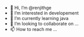 - 👋 Hi, I’m @renjithge
- 👀 I’m interested in developement
- 🌱 I’m currently learning java
- 💞️ I’m looking to collaborate on ...
- 📫 How to reach me ...

<!---
renjithge/renjithge is a ✨ special ✨ repository because its `README.md` (this file) appears on your GitHub profile.
You can click the Preview link to take a look at your changes.
--->
